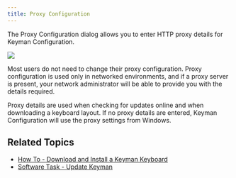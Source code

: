 ```yaml
---
title: Proxy Configuration
---
```


The Proxy Configuration dialog allows you to enter HTTP proxy details
for Keyman Configuration.

![](../desktop_images/proxy-config.png)

Most users do not need to change their proxy configuration. Proxy
configuration is used only in networked environments, and if a proxy
server is present, your network administrator will be able to provide
you with the details required.

Proxy details are used when checking for updates online and when
downloading a keyboard layout. If no proxy details are entered, Keyman
Configuration will use the proxy settings from Windows.

## Related Topics

-   [How To - Download and Install a Keyman Keyboard](../start/download-and-install-keyboard)
-   [Software Task - Update Keyman](../basic/engine_tasks/update)
